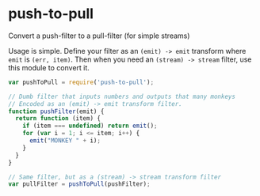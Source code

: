 push-to-pull
============

Convert a push-filter to a pull-filter (for simple streams)

Usage is simple.  Define your filter as an `(emit) -> emit` transform where `emit` is `(err, item)`.  Then when you need an `(stream) -> stream` filter, use this module to convert it.

```js
var pushToPull = require('push-to-pull');

// Dumb filter that inputs numbers and outputs that many monkeys
// Encoded as an (emit) -> emit transform filter.
function pushFilter(emit) {
  return function (item) {
    if (item === undefined) return emit();
    for (var i = 1; i <= item; i++) {
      emit("MONKEY " + i);
    }  
  }
}

// Same filter, but as a (stream) -> stream transform filter
var pullFilter = pushToPull(pushFilter);
```
